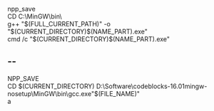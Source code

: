 npp_save   
CD C:\MinGW\bin\   
g++ "$(FULL_CURRENT_PATH)" -o "$(CURRENT_DIRECTORY)\$(NAME_PART).exe"   
cmd /c "$(CURRENT_DIRECTORY)\$(NAME_PART).exe"

--
---

NPP_SAVE   
CD $(CURRENT_DIRECTORY)   
D:\Software\codeblocks-16.01mingw-nosetup\MinGW\bin\gcc.exe"$(FILE_NAME)"   
a   
